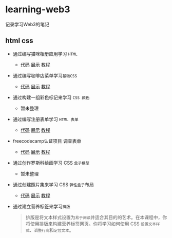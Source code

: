 # learning-web3

记录学习Web3的笔记

## html css

- 通过编写猫咪相册应用学习 `HTML`
     -  [代码](https://github.com/terrygmk/learning-web3/tree/main/responsive-web-design/learn-html-by-building-a-cat-photo-app/) [展示](https://terrygmk.github.io/learning-web3/responsive-web-design/learn-html-by-building-a-cat-photo-app/) [教程](https://www.freecodecamp.org/chinese/learn/2022/responsive-web-design/learn-html-by-building-a-cat-photo-app/step-1)

- 通过编写咖啡店菜单学习`基础CSS`
    -  [代码](https://github.com/terrygmk/learning-web3/tree/main/responsive-web-design/learn-basic-css-by-building-a-cafe-menu/) [展示](https://terrygmk.github.io/learning-web3/responsive-web-design/learn-basic-css-by-building-a-cafe-menu/) [教程](https://www.freecodecamp.org/chinese/learn/2022/responsive-web-design/learn-basic-css-by-building-a-cafe-menu/step-1)

- 通过构建一组彩色标记来学习 `CSS 颜色`
    - 暂未整理

- 通过编写注册表单学习 `HTML 表单`
    -  [代码](https://github.com/terrygmk/learning-web3/tree/main/responsive-web-design/learn-html-forms-by-building-a-registration-form/) [展示](https://terrygmk.github.io/learning-web3/responsive-web-design/learn-html-forms-by-building-a-registration-form/) [教程](https://www.freecodecamp.org/chinese/learn/2022/responsive-web-design/learn-html-forms-by-building-a-registration-form/step-1)

- freecodecamp认证项目 调查表单
    -  [代码](https://github.com/terrygmk/learning-web3/tree/main/responsive-web-design/build-a-survey-form-project/) [展示](https://terrygmk.github.io/learning-web3/responsive-web-design/build-a-survey-form-project/) [教程](https://www.freecodecamp.org/chinese/learn/2022/responsive-web-design/build-a-survey-form-project/build-a-survey-form)

- 通过创作罗斯科绘画学习 CSS `盒子模型`
    - 暂未整理

- 通过创建照片集来学习 CSS `弹性盒子`布局
    -  [代码](https://github.com/terrygmk/learning-web3/tree/main/responsive-web-design/learn-css-flexbox-by-building-a-photo-gallery/) [展示](https://terrygmk.github.io/learning-web3/responsive-web-design/learn-css-flexbox-by-building-a-photo-gallery/) [教程](https://www.freecodecamp.org/chinese/learn/2022/responsive-web-design/learn-css-flexbox-by-building-a-photo-gallery/step-1)

- 通过建立营养标签来学习`排版`
    > 排版是将文本样式设置为`易于阅读`并适合其目的的艺术。在本课程中，你将使用排版来构建营养标签网页。你将学习如何使用 CSS `设置文本样式`、`调整行高`和`定位文本`。